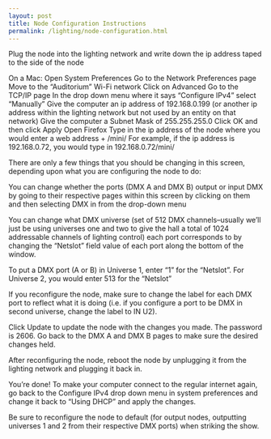 ```yaml
---
layout: post
title: Node Configuration Instructions
permalink: /lighting/node-configuration.html
---
```


Plug the node into the lighting network and write down the ip address taped to the side of the node

On a Mac:
Open System Preferences
Go to the Network Preferences page
Move to the “Auditorium” Wi-Fi network
Click on Advanced
Go to the TCP/IP page
In the drop down menu where it says “Configure IPv4” select “Manually”
Give the computer an ip address of 192.168.0.199 (or another ip address within the lighting network but not used by an entity on that network)
Give the computer a Subnet Mask of 255.255.255.0
Click OK and then click Apply
Open Firefox
Type in the ip address of the node where you would enter a web address + /mini/
For example, if the ip address is 192.168.0.72, you would type in 192.168.0.72/mini/

There are only a few things that you should be changing in this screen, depending upon what you are configuring the node to do:

You can change whether the ports (DMX A and DMX B) output or input DMX by going to their respective pages within this screen by clicking on them and then selecting DMX in from the drop-down menu

You can change what DMX universe (set of 512 DMX channels–usually we’ll just be using universes one and two to give the hall a total of 1024 addressable channels of lighting control) each port corresponds to by changing the “Netslot” field value of each port along the bottom of the window.

To put a DMX port (A or B) in Universe 1, enter “1” for the “Netslot”. For Universe 2, you would enter 513 for the “Netslot”

If you reconfigure the node, make sure to change the label for each DMX port to reflect what it is doing (i.e. if you configure a port to be DMX in second universe, change the label to IN U2).

Click Update to update the node with the changes you made. The password is 2606. Go back to the DMX A and DMX B pages to make sure the desired changes held.

After reconfiguring the node, reboot the node by unplugging it from the lighting network and plugging it back in.

You’re done! To make your computer connect to the regular internet again, go back to the Configure IPv4 drop down menu in system preferences and change it back to “Using DHCP” and apply the changes.

Be sure to reconfigure the node to default (for output nodes, outputting universes 1 and 2 from their respective DMX ports) when striking the show.
